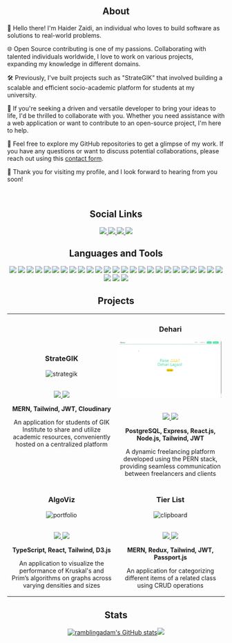 <h2 align="center">About</h2> 
<div>
	
👋 Hello there! I'm Haider Zaidi, an individual who loves to build software as solutions to real-world problems.

🌐 Open Source contributing is one of my passions. Collaborating with talented individuals worldwide, I love to work on various projects, expanding my knowledge in different domains.

🛠️ Previously, I've built projects such as "StrateGIK" that involved building a scalable and efficient socio-academic platform for students at my university.

<!-- ✍️ I'm also a writer on Medium, where I share my insights, tutorials, and experiences in the development world. You can find my articles on a variety of topics related to software development, MERN stack, and Blockchain technology. -->

<!-- 💼 As a seasoned Freelancer, I've had the privilege of working on diverse projects, excelling in the MERN stack and crafting seamless user experiences. -->

🚀 If you're seeking a driven and versatile developer to bring your ideas to life, I'd be thrilled to collaborate with you. Whether you need assistance with a web application or want to contribute to an open-source project, <!-- or explore Blockchain technology, or learn from my Medium articles, --> I'm here to help.

📩 Feel free to explore my GitHub repositories to get a glimpse of my work. If you have any questions or want to discuss potential collaborations, please reach out using this [contact form](https://haiderzaidi.netlify.app/#contact). 

🙌 Thank you for visiting my profile, and I look forward to hearing from you soon!

</div>

<br>

<h2 align="center">Social Links</h2>
<div align="center">

<a href="https://haiderzaidi.netlify.app" target="_blank">
	<img src="https://img.shields.io/badge/-Website-blue?style=plastic" height=20>
</a>

<a href="https://linkedin.com/in/haider-zaidi-" target="_blank">
	<img src="https://img.shields.io/badge/-LinkedIn-0A66C2?logo=linkedin&logoColor=white&style=plastic" height=20>
</a>

<a href="https://www.codewars.com/users/haiderzaidi07" target="_blank">
	<img src="https://img.shields.io/badge/-CodeWars-B1361E?logo=codewars&logoColor=white&style=plastic" height=20>
</a>

<a href="https://leetcode.com/haiderzaidi07" target="_blank">
	<img src="https://img.shields.io/badge/-LeetCode-FFA116?logo=leetcode&logoColor=white&style=plastic" height=20>
</a>

<!--
To Add Later:
- Twitter
- Medium
- Leetcode
-->
</div>

<h2 align="center">Languages and Tools</h2>
<div align="center">
		<img src="https://img.shields.io/badge/-C-A8B9CC?logo=c&logoColor=white&style=plastic" height=20>
		<img src="https://img.shields.io/badge/-C++-00599C?logo=cplusplus&logoColor=white&style=plastic" height=20>
		<img src="https://img.shields.io/badge/-JavaScript-F7DF1E?logo=javascript&logoColor=white&style=plastic" height=20>
		<img src="https://img.shields.io/badge/-TypeScript-3178C6?logo=typescript&logoColor=white&style=plastic" height=20>
		<img src="https://img.shields.io/badge/-HTML5-E34F26?logo=html5&logoColor=white&style=plastic" height=20>
		<img src="https://img.shields.io/badge/-CSS3-1572B6?logo=css3&logoColor=white&style=plastic" height=20>
		<img src="https://img.shields.io/badge/-MongoDB-47A248?logo=mongodb&logoColor=white&style=plastic" height=20>
		<img src="https://img.shields.io/badge/-Express.js-444444?logo=express&logoColor=white&style=plastic" height=20>
		<img src="https://img.shields.io/badge/-React-61DAFB?logo=react&logoColor=white&style=plastic" height=20>
		<img src="https://img.shields.io/badge/-Node.js-339933?logo=node.js&logoColor=white&style=plastic" height=20>
		<img src="https://img.shields.io/badge/-Tailwind-06B6D4?logo=tailwindcss&logoColor=white&style=plastic" height=20>
		<img src="https://img.shields.io/badge/-Redux-764ABC?logo=redux&logoColor=white&style=plastic" height=20>
		<img src="https://img.shields.io/badge/-Passport.js-34E27A?logo=passport&logoColor=white&style=plastic" height=20>
		<img src="https://img.shields.io/badge/-D3.js-F9A03C?logo=d3.js&logoColor=white&style=plastic" height=20>
		<img src="https://img.shields.io/badge/-JWT-D500F9?logo=jsonwebtokens&logoColor=white&style=plastic" height=20>
		<img src="https://img.shields.io/badge/-Git-F05032?logo=git&logoColor=white&style=plastic" height=20>
		<img src="https://img.shields.io/badge/-Vite-646CFF?logo=vite&logoColor=white&style=plastic" height=20>
		<img src="https://img.shields.io/badge/-Postman-FF6C37?logo=postman&logoColor=white&style=plastic" height=20>
		<img src="https://img.shields.io/badge/-Netlify-00C7B7?logo=netlify&logoColor=white&style=plastic" height=20>
		<img src="https://img.shields.io/badge/-Cloudinary-3448C5?logo=cloudinary&logoColor=white&style=plastic" height=20>
		<img src="https://img.shields.io/badge/-Docker-2496ED?logo=docker&logoColor=white&style=plastic" height=20>
		<img src="https://img.shields.io/badge/-Linux-FCC624?logo=linux&logoColor=white&style=plastic" height=20>
		<img src="https://img.shields.io/badge/-Ubuntu-E95420?logo=ubuntu&logoColor=white&style=plastic" height=20>
		<img src="https://img.shields.io/badge/-Jenkins-D24939?logo=jenkins&logoColor=white&style=plastic" height=20>
		<img src="https://img.shields.io/badge/-Terraform-844FBA?logo=terraform&logoColor=white&style=plastic" height=20>
		<img src="https://img.shields.io/badge/-Nginx-009639?logo=nginx&logoColor=white&style=plastic" height=20>
		<img src="https://img.shields.io/badge/-Microsoft Azure-007fff?logo=&logoColor=white&style=plastic" height=20>
		<img src="https://img.shields.io/badge/-Azure DevOps-007fff?logo=&logoColor=white&style=plastic" height=20>
<!-- 		<img src="https://img.shields.io/badge/-Kubernetes-326CE5?logo=kubernetes&logoColor=white&style=plastic" height=20> -->
</div>

<h2 align="center">Projects</h2>

<div align="center">
  <table>
    <tr>
     <td width="50%">
       <h3 align="center" color="white">StrateGIK</h3>
       <div align="center">  
         <img src="https://github.com/haiderzaidi07/haiderzaidi07/blob/main/strategik-new.gif?raw=true" alt="strategik" width="100%" />
         <br><br>
         <p>
          <a href="https://strategik.netlify.app/" target="_blank">
             <img src="https://img.shields.io/badge/Live Site-blue??style=plastic"/>
           </a>
           <a href="https://github.com/haiderzaidi07/strategik-beta" target="_blank">
             <img src="https://img.shields.io/badge/Code-blue??style=plastic&logo=github"/>
           </a>
         </p>
         <p align="center">
           <strong>MERN, Tailwind, JWT, Cloudinary</strong>
         </p>
         <p>
					 An application for students of GIK Institute to share and utilize academic resources, conveniently hosted on a centralized platform
         </p>
       </div>  
  			<td width="50%">
       <h3 align="center" color="white">Dehari</h3>
       <div align="center">  
      	 <img src="https://github.com/haiderzaidi07/haiderzaidi07/blob/main/dehari.gif?raw=true" alt="dehari" width="100%" />
         <br><br>
         <p>
           <a href="https://github.com/haiderzaidi07/dehari-frontend" target="_blank">
             <img src="https://img.shields.io/badge/Frontend-blue??style=plastic&logo=github"/>
           </a>
					 <a href="https://github.com/haiderzaidi07/dehari-backend" target="_blank">
	            <img src="https://img.shields.io/badge/Backend-blue??style=plastic&logo=github"/>
	          </a>
         </p>
         <p align="center">
           <strong>PostgreSQL, Express, React.js, Node.js, Tailwind, JWT</strong>
         </p>
         <p>
					 A dynamic freelancing platform developed using the PERN stack, providing seamless communication between freelancers and clients
         </p>
       </div>		
				<tr>
  				<td width="50%">
       <h3 align="center" color="white">AlgoViz</h3>
       <div align="center">  
         <img src="https://github.com/haiderzaidi07/haiderzaidi07/blob/main/algoviz.gif?raw=true" alt="portfolio" width="100%" />
         <br><br>
         <p>
					<a href="https://algovyz.netlify.app" target="_blank">
							<img src="https://img.shields.io/badge/Live Site-blue??style=plastic"/>
					</a>
           <a href="https://github.com/haiderzaidi07/algoviz" target="_blank">
             <img src="https://img.shields.io/badge/Code-blue??style=plastic&logo=github"/>
           </a>
         </p>
         <p align="center">
           <strong>TypeScript, React, Tailwind, D3.js</strong>
         </p>
         <p>
					 An application to visualize the performance of Kruskal's and Prim’s algorithms on graphs across varying densities and sizes
         </p>
       </div>		
					<td width="50%">
						<h3 align="center" color="white">Tier List</h3>
						<div align="center">  
								<img src="https://github.com/haiderzaidi07/haiderzaidi07/blob/main/tierlist-new.gif?raw=true" alt="clipboard" width="100%" />
								<br><br>
								<p>
										<a href="https://tier-list.netlify.app" target="_blank">
												<img src="https://img.shields.io/badge/Live Site-blue??style=plastic"/>
										</a> 
										<a href="https://github.com/haiderzaidi07/tier-list-backend" target="_blank">
												<img src="https://img.shields.io/badge/Code-blue??style=plastic&logo=github"/>
										</a>
								</p>
								<p align="center">
										<strong>MERN, Redux, Tailwind, JWT, Passport.js</strong>
								</p>
								<p>
									An application for categorizing different items of a related class using CRUD operations
								</p>
						</div>  
</table>

 <div align="center">
<table>

<h2 align="center">Stats</h2>
<a href="http://www.github.com/haiderzaidi07">
<img src="https://github-readme-stats.vercel.app/api?username=haiderzaidi07&theme=algolia&show_icons=true&hide=&count_private=true&hide_border=true&show_icons=true" width="50%" alt="ramblingadam's GitHub stats" /></a>
<a href="http://www.github.com/haiderzaidi07"><img src="https://github-readme-streak-stats.herokuapp.com/?user=haiderzaidi07&theme=algolia&hide_border=true" width="50%"/></a>

 <!--
<p align="left" dir="auto">Code Wars:
<a href="https://www.codewars.com/users/haiderzaidi07" rel="nofollow"><img src="https://www.codewars.com/users/haiderzaidi07/badges/large" style="max-width: 50%;"></a>
</p>
-->
